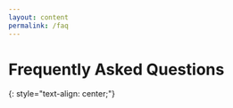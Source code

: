 ```yaml
---
layout: content
permalink: /faq
---
```



# **Frequently Asked Questions**
{: style="text-align: center;"}

